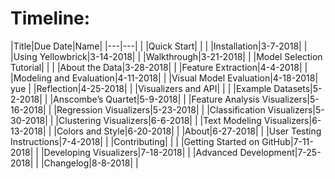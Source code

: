 # Timeline:
|Title|Due Date|Name|
|---|---| |
|Quick Start|   | |
|Installation|3-7-2018| |
|Using Yellowbrick|3-14-2018| |
|Walkthrough|3-21-2018| |
|Model Selection Tutorial|   | |
|About the Data|3-28-2018| |
|Feature Extraction|4-4-2018| |
|Modeling and Evaluation|4-11-2018| |
|Visual Model Evaluation|4-18-2018| yue |
|Reflection|4-25-2018| |
|Visualizers and API|   | |
|Example Datasets|5-2-2018| |
|Anscombe’s Quartet|5-9-2018| |
|Feature Analysis Visualizers|5-16-2018| |
|Regression Visualizers|5-23-2018| |
|Classification Visualizers|5-30-2018| |
|Clustering Visualizers|6-6-2018| |
|Text Modeling Visualizers|6-13-2018| |
|Colors and Style|6-20-2018| |
|About|6-27-2018| |
|User Testing Instructions|7-4-2018| |
|Contributing|   | |
|Getting Started on GitHub|7-11-2018| |
|Developing Visualizers|7-18-2018| |
|Advanced Development|7-25-2018| |
|Changelog|8-8-2018| |
